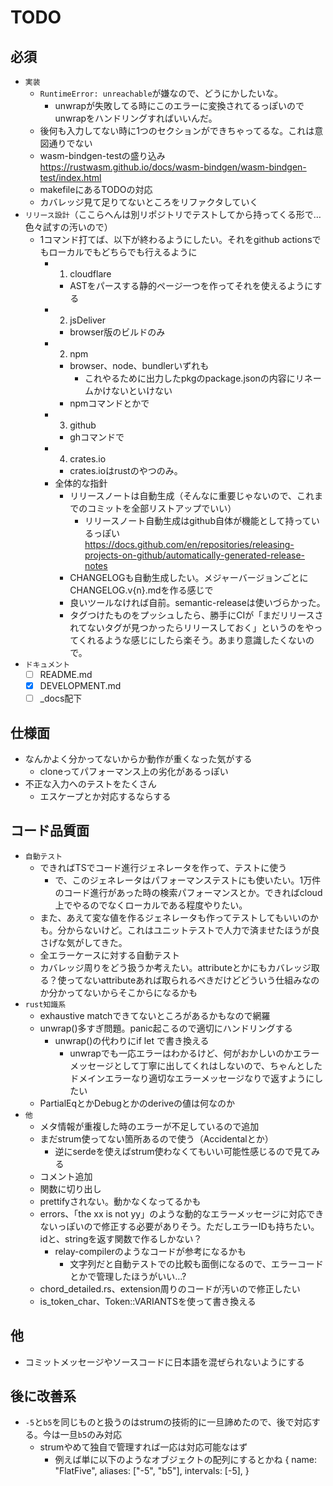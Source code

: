# TODO

## 必須

- `実装`
  - `RuntimeError: unreachable`が嫌なので、どうにかしたいな。
    - unwrapが失敗してる時にこのエラーに変換されてるっぽいのでunwrapをハンドリングすればいいんだ。
  - 後何も入力してない時に1つのセクションができちゃってるな。これは意図通りでない
  - wasm-bindgen-testの盛り込み <https://rustwasm.github.io/docs/wasm-bindgen/wasm-bindgen-test/index.html>
  - makefileにあるTODOの対応
  - カバレッジ見て足りてないところをリファクタしていく
- `リリース設計`（ここらへんは別リポジトリでテストしてから持ってくる形で…色々試すの汚いので）
  - 1コマンド打てば、以下が終わるようにしたい。それをgithub actionsでもローカルでもどちらでも行えるように
    - 1. cloudflare
      - ASTをパースする静的ページ一つを作ってそれを使えるようにする
    - 2. jsDeliver
      - browser版のビルドのみ
    - 2. npm
      - browser、node、bundlerいずれも
        - これやるために出力したpkgのpackage.jsonの内容にリネームかけないといけない
      - npmコマンドとかで
    - 3. github
      - ghコマンドで
    - 4. crates.io
      - crates.ioはrustのやつのみ。
    - 全体的な指針
      - リリースノートは自動生成（そんなに重要じゃないので、これまでのコミットを全部リストアップでいい）
        - リリースノート自動生成はgithub自体が機能として持っているっぽい　<https://docs.github.com/en/repositories/releasing-projects-on-github/automatically-generated-release-notes>
      - CHANGELOGも自動生成したい。メジャーバージョンごとにCHANGELOG.v{n}.mdを作る感じで
      - 良いツールなければ自前。semantic-releaseは使いづらかった。
      - タグつけたものをプッシュしたら、勝手にCIが「まだリリースされてないタグが見つかったらリリースしておく」というのをやってくれるような感じにしたら楽そう。あまり意識したくないので。
- `ドキュメント`
  - [ ] README.md
  - [x] DEVELOPMENT.md
  - [ ] _docs配下

## 仕様面

- なんかよく分かってないからか動作が重くなった気がする
  - cloneってパフォーマンス上の劣化があるっぽい
- 不正な入力へのテストをたくさん
  - エスケープとか対応するならする

## コード品質面

- `自動テスト`
  - できればTSでコード進行ジェネレータを作って、テストに使う
    - で、このジェネレータはパフォーマンステストにも使いたい。1万件のコード進行があった時の検索パフォーマンスとか。できればcloud上でやるのでなくローカルである程度やりたい。
  - また、あえて変な値を作るジェネレータも作ってテストしてもいいのかも。分からないけど。これはユニットテストで人力で済ませたほうが良さげな気がしてきた。
  - 全エラーケースに対する自動テスト
  - カバレッジ周りをどう扱うか考えたい。attributeとかにもカバレッジ取る？使ってないattributeあれば取られるべきだけどどういう仕組みなのか分かってないからそこからになるかも
- `rust知識系`
  - exhaustive matchできてないところがあるかもなので網羅
  - unwrap()多すぎ問題。panic起こるので適切にハンドリングする
    - unwrap()の代わりにif let で書き換える
      - unwrapでも一応エラーはわかるけど、何がおかしいのかエラーメッセージとして丁寧に出してくれはしないので、ちゃんとしたドメインエラーなり適切なエラーメッセージなりで返すようにしたい
  - PartialEqとかDebugとかのderiveの値は何なのか
- `他`
  - メタ情報が重複した時のエラーが不足しているので追加
  - まだstrum使ってない箇所あるので使う（Accidentalとか）
    - 逆にserdeを使えばstrum使わなくてもいい可能性感じるので見てみる
  - コメント追加
  - 関数に切り出し
  - prettifyされない。動かなくなってるかも
  - errors、「the xx is not yy」のような動的なエラーメッセージに対応できないっぽいので修正する必要がありそう。ただしエラーIDも持ちたい。idと、stringを返す関数で作るしかない？
    - relay-compilerのようなコードが参考になるかも
      - 文字列だと自動テストでの比較も面倒になるので、エラーコードとかで管理したほうがいい…?
  - chord_detailed.rs、extension周りのコードが汚いので修正したい
  - is_token_char、Token::VARIANTSを使って書き換える

## 他

- コミットメッセージやソースコードに日本語を混ぜられないようにする

## 後に改善系

- `-5`と`b5`を同じものと扱うのはstrumの技術的に一旦諦めたので、後で対応する。今は一旦`b5`のみ対応
  - strumやめて独自で管理すれば一応は対応可能なはず
    - 例えば単に以下のようなオブジェクトの配列にするとかね
      {
        name: "FlatFive",
        aliases: ["-5", "b5"],
        intervals: [-5],
      }
